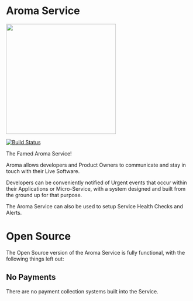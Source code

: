 Aroma Service
==============================================

[<img src="https://raw.githubusercontent.com/RedRoma/Aroma/develop/Graphics/Logo.png" width="300">](http://aroma.redroma.tech/)

[![Build Status](http://jenkins.redroma.tech/view/Aroma/job/Aroma%20Service/badge/icon)](http://jenkins.redroma.tech/view/Aroma/job/Aroma%20Service/)


The Famed Aroma Service!

Aroma allows developers and Product Owners to communicate and stay in touch with their Live Software.

Developers can be conveniently notified of Urgent events that occur
within their Applications or Micro-Service, with a system designed and built from the ground up for that purpose.

The Aroma Service can also be used to setup Service Health Checks and Alerts.

# Open Source

The Open Source version of the Aroma Service is fully functional, with the following things left out:

## No Payments
There are no payment collection systems built into the Service.

